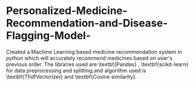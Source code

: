 # Personalized-Medicine-Recommendation-and-Disease-Flagging-Model-
Created a Machine Learning based medicine recommendation system in python which will accurately recommend medicines based on user's previous order. The libraries used are \textbf{Pandas} , \textbf{scikit-learn} for data preprocessing and splitting.and algorithm used is \textbf{TfidfVectorizer} and \textbf{Cosine similarity}.
